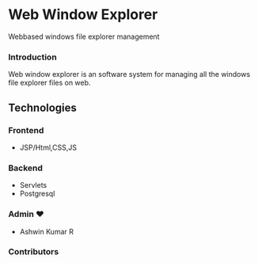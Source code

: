 # Web Window Explorer
Webbased windows file explorer management 

### Introduction
Web window explorer is an software system for managing all the windows file explorer files on web.

## Technologies
### Frontend 
- JSP/Html,CSS,JS
### Backend
- Servlets
- Postgresql

### Admin ❤
- Ashwin Kumar R
### Contributors

